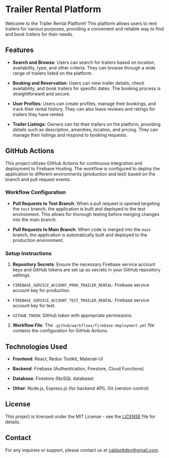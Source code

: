 # Trailer Rental Platform

Welcome to the Trailer Rental Platform! This platform allows users to rent trailers for various purposes, providing a convenient and reliable way to find and book trailers for their needs.

## Features

- **Search and Browse**: Users can search for trailers based on location, availability, type, and other criteria. They can browse through a wide range of trailers listed on the platform.

- **Booking and Reservation**: Users can view trailer details, check availability, and book trailers for specific dates. The booking process is straightforward and secure.

- **User Profiles**: Users can create profiles, manage their bookings, and track their rental history. They can also leave reviews and ratings for trailers they have rented.

- **Trailer Listings**: Owners can list their trailers on the platform, providing details such as description, amenities, location, and pricing. They can manage their listings and respond to booking requests.

## GitHub Actions

This project utilizes GitHub Actions for continuous integration and deployment to Firebase Hosting. The workflow is configured to deploy the application to different environments (production and test) based on the branch and pull request events.

### Workflow Configuration

- **Pull Requests to Test Branch**: When a pull request is opened targeting the `test` branch, the application is built and deployed to the test environment. This allows for thorough testing before merging changes into the main branch.

- **Pull Requests to Main Branch**: When code is merged into the `main` branch, the application is automatically built and deployed to the production environment.

### Setup Instructions

1.  **Repository Secrets**: Ensure the necessary Firebase service account keys and GitHub tokens are set up as secrets in your GitHub repository settings.

- `FIREBASE_SERVICE_ACCOUNT_PROD_TRAILER_RENTAL`: Firebase service account key for production.

- `FIREBASE_SERVICE_ACCOUNT_TEST_TRAILER_RENTAL`: Firebase service account key for test.

- `GITHUB_TOKEN`: GitHub token with appropriate permissions.

2.  **Workflow File**: The `.github/workflows/firebase-deployment.yml` file contains the configuration for GitHub Actions.

## Technologies Used

- **Frontend**: React, Redux Toolkit, Material-UI

- **Backend**: Firebase (Authentication, Firestore, Cloud Functions)

- **Database**: Firestore (NoSQL database)

- **Other**: Node.js, Express.js (for backend API), Git (version control)

## License

This project is licensed under the MIT License - see the [LICENSE](LICENSE) file for details.

## Contact

For any inquiries or support, please contact us at [cabbottdev@gmail.com](mailto:cabbottdev@gmail.com).
